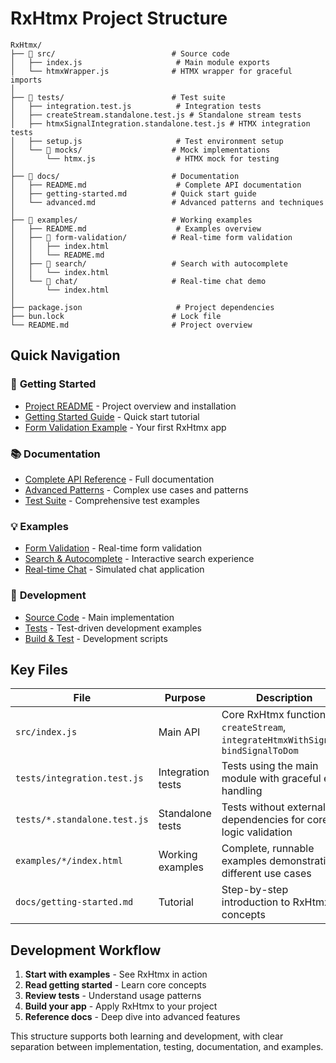 # RxHtmx Project Structure

```
RxHtmx/
├── 📁 src/                          # Source code
│   ├── index.js                     # Main module exports
│   └── htmxWrapper.js              # HTMX wrapper for graceful imports
│
├── 📁 tests/                        # Test suite
│   ├── integration.test.js          # Integration tests
│   ├── createStream.standalone.test.js # Standalone stream tests
│   ├── htmxSignalIntegration.standalone.test.js # HTMX integration tests
│   ├── setup.js                     # Test environment setup
│   └── 📁 mocks/                    # Mock implementations
│       └── htmx.js                  # HTMX mock for testing
│
├── 📁 docs/                         # Documentation
│   ├── README.md                    # Complete API documentation
│   ├── getting-started.md          # Quick start guide
│   └── advanced.md                 # Advanced patterns and techniques
│
├── 📁 examples/                     # Working examples
│   ├── README.md                    # Examples overview
│   ├── 📁 form-validation/          # Real-time form validation
│   │   ├── index.html
│   │   └── README.md
│   ├── 📁 search/                   # Search with autocomplete
│   │   └── index.html
│   └── 📁 chat/                     # Real-time chat demo
│       └── index.html
│
├── package.json                     # Project dependencies
├── bun.lock                        # Lock file
└── README.md                       # Project overview
```

## Quick Navigation

### 🚀 **Getting Started**
- [Project README](../README.md) - Project overview and installation
- [Getting Started Guide](./docs/getting-started.md) - Quick start tutorial
- [Form Validation Example](./examples/form-validation/) - Your first RxHtmx app

### 📚 **Documentation**
- [Complete API Reference](./docs/README.md) - Full documentation
- [Advanced Patterns](./docs/advanced.md) - Complex use cases and patterns
- [Test Suite](./tests/) - Comprehensive test examples

### 💡 **Examples**
- [Form Validation](./examples/form-validation/) - Real-time form validation
- [Search & Autocomplete](./examples/search/) - Interactive search experience  
- [Real-time Chat](./examples/chat/) - Simulated chat application

### 🔧 **Development**
- [Source Code](./src/) - Main implementation
- [Tests](./tests/) - Test-driven development examples
- [Build & Test](../package.json) - Development scripts

## Key Files

| File | Purpose | Description |
|------|---------|-------------|
| `src/index.js` | Main API | Core RxHtmx functions: `createStream`, `integrateHtmxWithSignals`, `bindSignalToDom` |
| `tests/integration.test.js` | Integration tests | Tests using the main module with graceful error handling |
| `tests/*.standalone.test.js` | Standalone tests | Tests without external dependencies for core logic validation |
| `examples/*/index.html` | Working examples | Complete, runnable examples demonstrating different use cases |
| `docs/getting-started.md` | Tutorial | Step-by-step introduction to RxHtmx concepts |

## Development Workflow

1. **Start with examples** - See RxHtmx in action
2. **Read getting started** - Learn core concepts  
3. **Review tests** - Understand usage patterns
4. **Build your app** - Apply RxHtmx to your project
5. **Reference docs** - Deep dive into advanced features

This structure supports both learning and development, with clear separation between implementation, testing, documentation, and examples.
